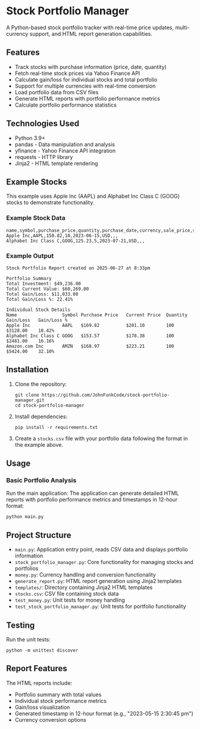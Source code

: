 # Stock Portfolio Manager

A Python-based stock portfolio tracker with real-time price updates, multi-currency support, and HTML report generation capabilities.

## Features

- Track stocks with purchase information (price, date, quantity)
- Fetch real-time stock prices via Yahoo Finance API
- Calculate gain/loss for individual stocks and total portfolio
- Support for multiple currencies with real-time conversion
- Load portfolio data from CSV files
- Generate HTML reports with portfolio performance metrics
- Calculate portfolio performance statistics

## Technologies Used

- Python 3.9+
- pandas - Data manipulation and analysis
- yfinance - Yahoo Finance API integration
- requests - HTTP library
- Jinja2 - HTML template rendering

## Example Stocks

This example uses Apple Inc (AAPL) and Alphabet Inc Class C (GOOG) stocks to demonstrate functionality.

### Example Stock Data

```csv
name,symbol,purchase_price,quantity,purchase_date,currency,sale_price,sale_date,current_price
Apple Inc,AAPL,150.82,10,2023-06-15,USD,,,
Alphabet Inc Class C,GOOG,125.23,5,2023-07-21,USD,,,
```

### Example Output

```
Stock Portfolio Report created on 2025-06-27 at 8:33pm

Portfolio Summary
Total Investment: $49,236.00
Total Current Value: $60,269.00
Total Gain/Loss: $11,033.00
Total Gain/Loss %: 22.41%

Individual Stock Details
Name	             Symbol	Purchase Price	 Current Price	Quantity	Gain/Loss	Gain/Loss %
Apple Inc	         AAPL	$169.82	         $201.10	    100	        $3128.00	18.42%
Alphabet Inc Class C GOOG	$153.57	         $178.38	    100	        $2481.00	16.16%
Amazon.com Inc	     AMZN	$168.97	         $223.21	    100	        $5424.00	32.10%

```

## Installation

1. Clone the repository:
   ```
   git clone https://github.com/JohnFunkCode/stock-portfolio-manager.git
   cd stock-portfolio-manager
   ```

2. Install dependencies:
   ```
   pip install -r requirements.txt
   ```

3. Create a `stocks.csv` file with your portfolio data following the format in the example above.

## Usage

### Basic Portfolio Analysis

Run the main application:
The application can generate detailed HTML reports with portfolio performance metrics and timestamps in 12-hour format:

```
python main.py

```

## Project Structure

- `main.py`: Application entry point, reads CSV data and displays portfolio information
- `stock_portfolio_manager.py`: Core functionality for managing stocks and portfolios
- `money.py`: Currency handling and conversion functionality
- `generate_report.py`: HTML report generation using Jinja2 templates
- `templates/`: Directory containing Jinja2 HTML templates
- `stocks.csv`: CSV file containing stock data
- `test_money.py`: Unit tests for money handling
- `test_stock_portfolio_manager.py`: Unit tests for portfolio functionality

## Testing

Run the unit tests:
```
python -m unittest discover
```

## Report Features

The HTML reports include:
- Portfolio summary with total values
- Individual stock performance metrics
- Gain/loss visualization
- Generated timestamp in 12-hour format (e.g., "2023-05-15 2:30:45 pm")
- Currency conversion options